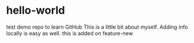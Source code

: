 # hello-world
test demo repo to learn GitHub
This is a little bit about myself.
Adding info locally is easy as well.
this is added on feature-new